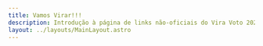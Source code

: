 ```yaml
---
title: Vamos Virar!!!
description: Introdução à página de links não-oficiais do Vira Voto 2022.
layout: ../layouts/MainLayout.astro
---
```


